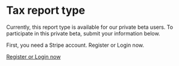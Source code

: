 # Tax report type

Currently, this report type is available for our private beta users. To participate in this private beta, submit your information below.

First, you need a Stripe account. Register or Login now.

[Register or Login now](https://dashboard.stripe.com/register?redirect=https%3A%2F%2Fstripe.com%2Fdocs%2Ftax%2Fconnect)

